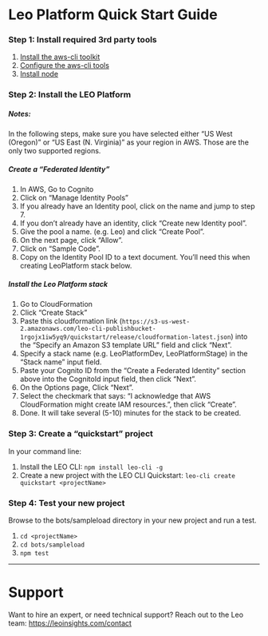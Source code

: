 # Leo Platform Quick Start Guide

### Step 1: Install required 3rd party tools

1. [Install the aws-cli toolkit](http://docs.aws.amazon.com/cli/latest/userguide/installing.html)
1. [Configure the aws-cli tools](http://docs.aws.amazon.com/cli/latest/userguide/cli-chap-getting-started.html)
1. [Install node](https://nodejs.org/en/)

### Step 2: Install the LEO Platform

##### Notes:
In the following steps, make sure you have selected either “US West (Oregon)” or “US East (N. Virginia)” as your region in AWS. Those are the only two supported regions.

##### Create a “Federated Identity”
1. In AWS, Go to Cognito
1. Click on “Manage Identity Pools”
1. If you already have an Identity pool, click on the name and jump to step 7.
1. If you don’t already have an identity, click “Create new Identity pool”.
1. Give the pool a name. (e.g. Leo) and click “Create Pool”.
1. On the next page, click “Allow”.
1. Click on “Sample Code”.
1. Copy on the Identity Pool ID to a text document. You’ll need this when creating LeoPlatform stack below.

##### Install the Leo Platform stack
1. Go to CloudFormation
1. Click “Create Stack”
1. Paste this cloudformation link (`https://s3-us-west-2.amazonaws.com/leo-cli-publishbucket-1rgojx1iw5yq9/quickstart/release/cloudformation-latest.json`) into the “Specify an Amazon S3 template URL” field and click “Next”.
1. Specify a stack name (e.g. LeoPlatformDev, LeoPlatformStage) in the “Stack name” input field.
1. Paste your Cognito ID from the “Create a Federated Identity” section above into the CognitoId input field, then click “Next”.
1. On the Options page, Click “Next”.
1. Select the checkmark that says: “I acknowledge that AWS CloudFormation might create IAM resources.”, then click “Create”.
1. Done. It will take several (5-10) minutes for the stack to be created.

### Step 3: Create a “quickstart” project
In your command line:
1. Install the LEO CLI: `npm install leo-cli -g`
1. Create a new project with the LEO CLI Quickstart: `leo-cli create quickstart <projectName>`

### Step 4: Test your new project
Browse to the bots/sampleload directory in your new project and run a test.
1. `cd <projectName>`
1. `cd bots/sampleload`
1. `npm test`

---

# Support
Want to hire an expert, or need technical support? Reach out to the Leo team: https://leoinsights.com/contact
